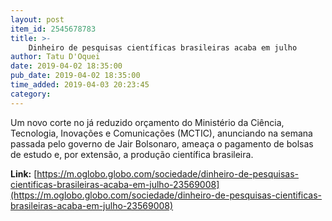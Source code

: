 ```yaml
---
layout: post
item_id: 2545678783
title: >-
    Dinheiro de pesquisas científicas brasileiras acaba em julho
author: Tatu D'Oquei
date: 2019-04-02 18:35:00
pub_date: 2019-04-02 18:35:00
time_added: 2019-04-03 20:23:45
category: 
---
```


Um novo corte no já reduzido orçamento do Ministério da Ciência, Tecnologia, Inovações e Comunicações (MCTIC), anunciando na semana passada pelo governo de Jair Bolsonaro, ameaça o pagamento de bolsas de estudo e, por extensão, a produção científica brasileira.

**Link:** [https://m.oglobo.globo.com/sociedade/dinheiro-de-pesquisas-cientificas-brasileiras-acaba-em-julho-23569008](https://m.oglobo.globo.com/sociedade/dinheiro-de-pesquisas-cientificas-brasileiras-acaba-em-julho-23569008)

